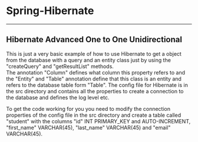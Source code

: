 # Spring-Hibernate

---

## Hibernate Advanced One to One Unidirectional

This is just a very basic example of how to use Hibernate to get a object from the database with a query and an entity class just by using the "createQuery" and "getResultList" methods.\
The annotation "Column" defines what column this property refers to and the "Entity" and "Table" annotation define that this class is an entity and refers to the database table form "Table".
The config file for Hibernate is in the src directory and contains all the properties to create a connection to the database and defines the log level etc.

To get the code working for you you need to modify the connection properties of the config file in the src directory and create a table called "student" with the columns "id" INT PRIMARY_KEY and AUTO-INCREMENT, "first_name" VARCHAR(45), "last_name" VARCHAR(45) and "email" VARCHAR(45).
 